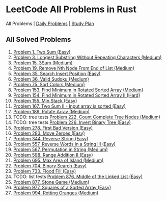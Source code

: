 LeetCode All Problems in Rust
=============================

All Problems | [Daily Problems](DAILY.md) | [Study Plan](STUDY_PLAN.md)

All Solved Problems
-------------------

1. [Problem 1. Two Sum (Easy)](problem_0001/)
2. [Problem 3. Longest Substring Without Repeating Characters (Medium)](problem_0003/)
3. [Problem 15. 3Sum (Medium)](problem_0015/)
4. [Problem 19. Remove Nth Node From End of List (Medium)](problem_0019/)
5. [Problem 35. Search Insert Position (Easy)](problem_0035/)
6. [Problem 36. Valid Sudoku (Medium)](problem_0036/)
7. [Problem 75. Sort Colors (Medium)](problem_0075/)
8. [Problem 153. Find Minimum in Rotated Sorted Array (Medium)](problem_0153/)
9. [Problem 154. Find Minimum in Rotated Sorted Array II (Hard)](problem_0154/)
10. [Problem 155. Min Stack (Easy)](problem_0155/)
11. [Problem 167. Two Sum II - Input array is sorted (Easy)](problem_0167/)
12. [Problem 189. Rotate Array (Medium)](problem_0189/)
13. TODO: tree tests [Problem 222. Count Complete Tree Nodes (Medium)](problem_0222/)
14. TODO: tree tests [Problem 226. Invert Binary Tree (Easy)](problem_0226/)
15. [Problem 278. First Bad Version (Easy)](problem_0278/)
16. [Problem 283. Move Zeroes (Easy)](problem_0283/)
17. [Problem 344. Reverse String (Easy)](problem_0344/)
18. [Problem 557. Reverse Words in a String III (Easy)](problem_0557/)
19. [Problem 567. Permutation in String (Medium)](problem_0567/)
20. [Problem 598. Range Addition II (Easy)](problem_0598/)
21. [Problem 695. Max Area of Island (Medium)](problem_0695/)
22. [Problem 704. Binary Search (Easy)](problem_0704/)
23. [Problem 733. Flood Fill (Easy)](problem_0733/)
24. TODO: list tests [Problem 876. Middle of the Linked List (Easy)](problem_0876/)
25. [Problem 877. Stone Game (Medium)](problem_0877/)
26. [Problem 977. Squares of a Sorted Array (Easy)](problem_0977/)
27. [Problem 994. Rotting Oranges (Medium)](problem_0994/)
